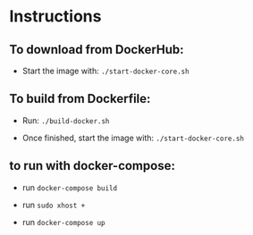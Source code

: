 # Instructions

## To download from DockerHub:

- Start the image with: `./start-docker-core.sh`

## To build from Dockerfile:

- Run: `./build-docker.sh`

- Once finished, start the image with: `./start-docker-core.sh`

## to run with docker-compose:

- run `docker-compose build`

- run `sudo xhost +`

- run `docker-compose up`
